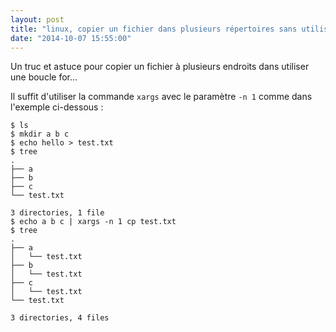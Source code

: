 ```yaml
---
layout: post
title: "linux, copier un fichier dans plusieurs répertoires sans utiliser de boucle"
date: "2014-10-07 15:55:00"
---
```

Un truc et astuce pour copier un fichier à plusieurs endroits dans utiliser une boucle for...

Il suffit d'utiliser la commande <code>xargs</code> avec le paramètre <code>-n 1</code> comme dans l'exemple ci-dessous : 


```
$ ls
$ mkdir a b c
$ echo hello > test.txt
$ tree 
.
├── a
├── b
├── c
└── test.txt

3 directories, 1 file
$ echo a b c | xargs -n 1 cp test.txt 
$ tree 
.
├── a
│   └── test.txt
├── b
│   └── test.txt
├── c
│   └── test.txt
└── test.txt

3 directories, 4 files
```

